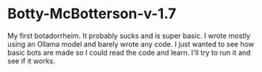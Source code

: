 # Botty-McBotterson-v-1.7
My first botadorrheim. It probably sucks and is super basic. I wrote mostly using an Ollama model and barely wrote any code. I just wanted to see how basic bots are made so I could read the code and learn. I'll try to run it and see if  it works.
